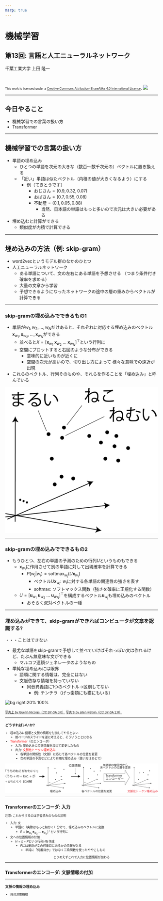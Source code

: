 ```yaml
---
marp: true
---
```


<!-- footer: "機械学習（と統計）第13回" -->

# 機械学習

## 第13回: 言語と人工ニューラルネットワーク

千葉工業大学 上田 隆一

<br />

<span style="font-size:70%">This work is licensed under a </span>[<span style="font-size:70%">Creative Commons Attribution-ShareAlike 4.0 International License</span>](https://creativecommons.org/licenses/by-sa/4.0/).
![](https://i.creativecommons.org/l/by-sa/4.0/88x31.png)

---

<!-- paginate: true -->

## 今日やること

- 機械学習での言葉の扱い方
- Transformer

---

## 機械学習での言葉の扱い方

- 単語の埋め込み
    - ひとつの単語を次元の大きな（数百〜数千次元の）ベクトルに置き換える
    - 「近い」単語は似たベクトル（内積の値が大きくなるよう）にする
        - 例（てきとうです）
            - おじさん$= (0.9, 0.32, 0.07)$
            - おばさん$= (0.7, 0.55, 0.08)$
            - 不動産$= (0.1, 0.05, 0.88)$
                - 当然、日本語の単語はもっと多いので次元は大きい必要がある
- 埋め込むと計算ができる
    - 類似度が内積で計算できる

---

## 埋め込みの方法（例: skip-gram）

- word2vecというモデル群のなかのひとつ
- 人工ニューラルネットワーク
    - ある単語について、文の左右にある単語を予想させる
    （つまり条件付き確率を求める）
    - 大量の文章から学習
    - 予想できるようになったネットワークの途中の層の重みからベクトルが計算できる

---

### skip-gramの埋め込みでできるもの1

- 単語が$w_1, w_2, \dots, w_N$だけあると、それぞれに対応する埋め込みのベクトル$\boldsymbol{x}_{w_1}, \boldsymbol{x}_{w_2}, \dots, \boldsymbol{x}_{w_N}$ができる
    - 並べると$X=[\boldsymbol{x}_{w_1}\ \boldsymbol{x}_{w_2}\ \dots\ \boldsymbol{x}_{w_N}]^\top$という行列に
    - 空間にプロットすると右図のような分布ができる
        - 意味的に近いものが近くに
        - 空間の次元が高いので、切り出し方によって
        様々な意味での遠近が出現
- これらのベクトル、行列そのものや、それらを作ることを「埋め込み」と呼んでいる 


![bg right:20% 100%](./figs/embedding.png)

---

### skip-gramの埋め込みでできるもの2

- もうひとつ、左右の単語の予測のための行列$U$というものもできる
    - $\boldsymbol{x}_{w_i}$に作用させて別の単語に対して出現確率を計算できる
        - $P(w_j | w_i) = \text{softmax}_{w_j}(U \boldsymbol{x}_{w_i})$
            - ベクトル$U\boldsymbol{x}_{w_i}$: $w_i$に対する各単語の関連性の強さを表す
            - $\text{softmax}$: ソフトマックス関数（強さを確率に正規化する関数）
    - $U=[\boldsymbol{u}_{w_1}\ \boldsymbol{u}_{w_2}\ \dots\ \boldsymbol{u}_{w_N}]^\top$を構成するベクトル$\boldsymbol{u}_{w_j}$も埋め込みのベクトル
        - おそらく双対ベクトルの一種

---

### 埋め込みができて、skip-gramができればコンピュータが文章を認識する?

・・・ことはできない

- 最尤な単語をskip-gramで予想して並べていけばそれっぽい文は作れるけど、たぶん無意味な文ができる
    - マルコフ連鎖ジェネレータのようなもの
- 単純な埋め込みには限界
    - 語順に関する情報は、完全にはない
    - 文脈依存な情報を持っていない
        - 同音異義語に1つのベクトル$\rightarrow$区別してない
            - 例: チンチラ（げっ歯類にも猫にもいる）

![bg right:20% 100%](./figs/Chinchilla.jpg)


<span style="font-size:70%">
<a href="https://commons.wikimedia.org/wiki/Chinchilla_lanigera#/media/File:Chinchilla_lanigera_(Wroclaw_zoo)-2.JPG">写真上 by Guérin Nicolas（CC BY-SA 3.0）</a>
<a href="https://commons.wikimedia.org/wiki/File:Chinchilla_cat_(3228221937).jpg">写真下 by allen watkin（CC BY-SA 2.0）</a>

---

### どうすればいいか?

- 埋め込みに語順と文脈の情報を付加してやるとよい
    - 前ページのスライドを逆に考えると、そういうことになる
- <span style="color:red">Transformer</span>（のエンコーダ）
    - 入力: 埋め込みに位置情報を加えて変更したもの
    - 出力: <span style="color:red">文脈化トークン埋め込み</span>
        - 各単語の関係性（文脈）に応じて各ベクトルの位置を変更
        - 次の単語の予測などにより有用な埋め込み（使い方はあとで）

![w:1100](./figs/add_context_embedding.png)

---

## Transformerのエンコーダ: 入力


注意: これからするのは学習済みのものの説明

- 入力: 文
    - 単語に（実際はもっと細かく）分けて、埋め込みのベクトルに変換
        - $E=[\boldsymbol{e}_{w_1}\ \boldsymbol{e}_{w_2}\ \dots\ \boldsymbol{e}_{w_N}]^\top$という行列に
- 文への位置情報の付加
    - $H = E + P$という行列$H$を作成
       - $P$には単語が文の何番目にあるかの情報が入る
           - 単純に「何番目か」ではなく三角関数を使ったややこしもの

<center>とりあえずこれで入力に位置情報が加わる</center>

---

## Transformerのエンコーダ: 文脈情報の付加


---

### 文脈の情報の埋め込み

- 自己注意機構


